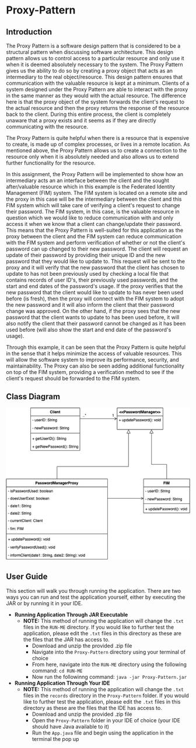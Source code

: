 # Proxy-Pattern

## Introduction
The Proxy Pattern is a software design pattern that is considered to be a structural pattern when discussing software architecture. This design pattern allows us to control access to a particular resource and only use it when it is deemed absolutely necessary to the system. The Proxy Pattern gives us the ability to do so by creating a proxy object that acts as an intermediary to the real object/resource. This design pattern ensures that communication with the valuable resource is kept at a minimum. Clients of a system designed under the Proxy Pattern are able to interact with the proxy in the same manner as they would with the actual resource. The difference here is that the proxy object of the system forwards the client's request to the actual resource and then the proxy returns the response of the resource back to the client. During this entire process, the client is completely unaware that a proxy exists and it seems as if they are directly communicating with the resource.

The Proxy Pattern is quite helpful when there is a resource that is expensive to create, is made up of complex processes, or lives in a remote location. As mentioned above, the Proxy Pattern allows us to create a connection to the resource only when it is absolutely needed and also allows us to extend further functionality for the resource.

In this assignment, the Proxy Pattern will be implemented to show how an intermediary acts an an interface between the client and the sought after/valuable resource which in this example is the Federated Identity Management (FIM) system. The FIM system is located on a remote site and the proxy in this case will be the intermediary between the client and this FIM system which will take care of verifying a client's request to change their password. The FIM system, in this case, is the valuable resource in question which we would like to reduce communication with and only access it when we know that a client can change/update their password. This means that the Proxy Pattern is well-suited for this application as the proxy between the client and the FIM system can reduce communication with the FIM system and perform verification of whether or not the client's password can up changed to their new password. The client will request an update of their password by providing their unique ID and the new password that they would like to update to. This request will be sent to the proxy and it will verify that the new password that the client has chosen to update to has not been previously used by checking a local file that contains records of user ID's, their previously used passwords, and the start and end dates of the password's usage. If the proxy verifies that the new password that the client would like to update to has never been used before (is fresh), then the proxy will connect with the FIM system to adopt the new password and it will also inform the client that their password change was approved. On the other hand, if the proxy sees that the new password that the client wants to update to has been used before, it will also notify the client that their password cannot be changed as it has been used before (will also show the start and end date of the password's usage).

Through this example, it can be seen that the Proxy Pattern is quite helpful in the sense that it helps minimize the access of valuable resources. This will allow the software system to improve its performance, security, and maintainability. The Proxy can also be seen adding additional functionality on top of the FIM system, providing a verification method to see if the client's request should be forwarded to the FIM system.

## Class Diagram
<p align="center">
  <img src="./classDiagram.drawio.png">
</p>

## User Guide
This section will walk you through running the application. There are two ways you can run and test the application yourself, either by executing the JAR or by running it in your IDE.
- **Running Application Through JAR Executable**
  - **NOTE:** This method of running the application will change the `.txt` files in the `RUN-ME` directory. If you would like to further test the application, please edit the `.txt` files in this directory as these are the files that the JAR has access to.
    - Download and unzip the provided .zip file
    - Navigate into the `Proxy-Pattern` directory using your terminal of choice 
    - From here, navigate into the `RUN-ME` directory using the following command: `cd RUN-ME`
    - Now run the followinng command: `java -jar Proxy-Pattern.jar`
- **Running Application Through Your IDE**  
  - **NOTE:** This method of running the application will change the `.txt` files in the `records` directory in the `Proxy-Pattern` folder. If you would like to further test the application, please edit the `.txt` files in this directory as these are the files that the IDE has access to.
    - Download and unzip the provided .zip file
    - Open the `Proxy-Pattern` folder in your IDE of choice (your IDE should have Java available to it)
    - Run the `App.java` file and begin using the application in the terminal the pop up
